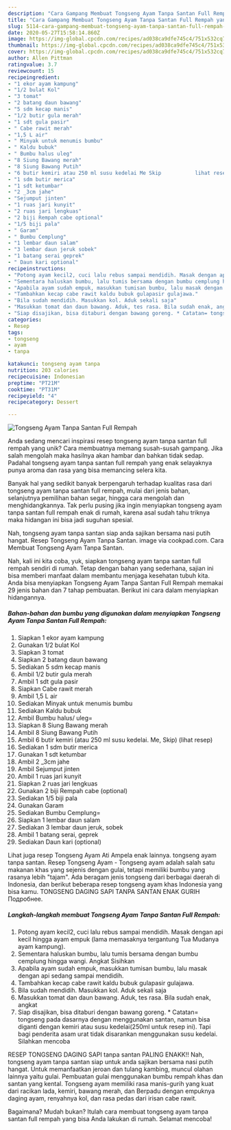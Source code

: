 ```yaml
---
description: "Cara Gampang Membuat Tongseng Ayam Tanpa Santan Full Rempah yang Sempurna"
title: "Cara Gampang Membuat Tongseng Ayam Tanpa Santan Full Rempah yang Sempurna"
slug: 5114-cara-gampang-membuat-tongseng-ayam-tanpa-santan-full-rempah-yang-sempurna
date: 2020-05-27T15:58:14.860Z
image: https://img-global.cpcdn.com/recipes/ad038ca9dfe745c4/751x532cq70/tongseng-ayam-tanpa-santan-full-rempah-foto-resep-utama.jpg
thumbnail: https://img-global.cpcdn.com/recipes/ad038ca9dfe745c4/751x532cq70/tongseng-ayam-tanpa-santan-full-rempah-foto-resep-utama.jpg
cover: https://img-global.cpcdn.com/recipes/ad038ca9dfe745c4/751x532cq70/tongseng-ayam-tanpa-santan-full-rempah-foto-resep-utama.jpg
author: Allen Pittman
ratingvalue: 3.7
reviewcount: 15
recipeingredient:
- "1 ekor ayam kampung"
- "1/2 bulat Kol"
- "3 tomat"
- "2 batang daun bawang"
- "5 sdm kecap manis"
- "1/2 butir gula merah"
- "1 sdt gula pasir"
- " Cabe rawit merah"
- "1,5 L air"
- " Minyak untuk menumis bumbu"
- " Kaldu bubuk"
- " Bumbu halus uleg"
- "8 Siung Bawang merah"
- "8 Siung Bawang Putih"
- "6 butir kemiri atau 250 ml susu kedelai Me Skip           lihat resep"
- "1 sdm butir merica"
- "1 sdt ketumbar"
- "2 _3cm jahe"
- "Sejumput jinten"
- "1 ruas jari kunyit"
- "2 ruas jari lengkuas"
- "2 biji Rempah cabe optional"
- "1/5 biji pala"
- " Garam"
- " Bumbu Cemplung"
- "1 lembar daun salam"
- "3 lembar daun jeruk sobek"
- "1 batang serai geprek"
- " Daun kari optional"
recipeinstructions:
- "Potong ayam kecil2, cuci lalu rebus sampai mendidih. Masak dengan api kecil hingga ayam empuk (lama memasaknya tergantung Tua Mudanya ayam kampung)."
- "Sementara haluskan bumbu, lalu tumis bersama dengan bumbu cemplung hingga wangi. Angkat Sisihkan"
- "Apabila ayam sudah empuk, masukkan tumisan bumbu, lalu masak dengan api sedang sampai mendidih."
- "Tambahkan kecap cabe rawit kaldu bubuk gulapasir gulajawa."
- "Bila sudah mendidih. Masukkan kol. Aduk sekali saja"
- "Masukkan tomat dan daun bawang. Aduk, tes rasa. Bila sudah enak, angkat"
- "Siap disajikan, bisa ditaburi dengan bawang goreng. * Catatan= tongseng pada dasarnya dengan menggunakan santan, namun bisa diganti dengan kemiri atau susu kedelai(250ml untuk resep ini). Tapi bagi penderita asam urat tidak disarankan menggunakan susu kedelai. Silahkan mencoba"
categories:
- Resep
tags:
- tongseng
- ayam
- tanpa

katakunci: tongseng ayam tanpa 
nutrition: 203 calories
recipecuisine: Indonesian
preptime: "PT21M"
cooktime: "PT31M"
recipeyield: "4"
recipecategory: Dessert

---
```



![Tongseng Ayam Tanpa Santan Full Rempah](https://img-global.cpcdn.com/recipes/ad038ca9dfe745c4/751x532cq70/tongseng-ayam-tanpa-santan-full-rempah-foto-resep-utama.jpg)

Anda sedang mencari inspirasi resep tongseng ayam tanpa santan full rempah yang unik? Cara membuatnya memang susah-susah gampang. Jika salah mengolah maka hasilnya akan hambar dan bahkan tidak sedap. Padahal tongseng ayam tanpa santan full rempah yang enak selayaknya punya aroma dan rasa yang bisa memancing selera kita.

Banyak hal yang sedikit banyak berpengaruh terhadap kualitas rasa dari tongseng ayam tanpa santan full rempah, mulai dari jenis bahan, selanjutnya pemilihan bahan segar, hingga cara mengolah dan menghidangkannya. Tak perlu pusing jika ingin menyiapkan tongseng ayam tanpa santan full rempah enak di rumah, karena asal sudah tahu triknya maka hidangan ini bisa jadi suguhan spesial.

Nah, tongseng ayam tanpa santan siap anda sajikan bersama nasi putih hangat. Resep Tongseng Ayam Tanpa Santan. image via cookpad.com. Cara Membuat Tongseng Ayam Tanpa Santan.


Nah, kali ini kita coba, yuk, siapkan tongseng ayam tanpa santan full rempah sendiri di rumah. Tetap dengan bahan yang sederhana, sajian ini bisa memberi manfaat dalam membantu menjaga kesehatan tubuh kita. Anda bisa menyiapkan Tongseng Ayam Tanpa Santan Full Rempah memakai 29 jenis bahan dan 7 tahap pembuatan. Berikut ini cara dalam menyiapkan hidangannya.

<!--inarticleads1-->

##### Bahan-bahan dan bumbu yang digunakan dalam menyiapkan Tongseng Ayam Tanpa Santan Full Rempah:

1. Siapkan 1 ekor ayam kampung
1. Gunakan 1/2 bulat Kol
1. Siapkan 3 tomat
1. Siapkan 2 batang daun bawang
1. Sediakan 5 sdm kecap manis
1. Ambil 1/2 butir gula merah
1. Ambil 1 sdt gula pasir
1. Siapkan  Cabe rawit merah
1. Ambil 1,5 L air
1. Sediakan  Minyak untuk menumis bumbu
1. Sediakan  Kaldu bubuk
1. Ambil  Bumbu halus/ uleg=
1. Siapkan 8 Siung Bawang merah
1. Ambil 8 Siung Bawang Putih
1. Ambil 6 butir kemiri (atau 250 ml susu kedelai. Me, Skip)           (lihat resep)
1. Sediakan 1 sdm butir merica
1. Gunakan 1 sdt ketumbar
1. Ambil 2 _3cm jahe
1. Ambil Sejumput jinten
1. Ambil 1 ruas jari kunyit
1. Siapkan 2 ruas jari lengkuas
1. Gunakan 2 biji Rempah cabe (optional)
1. Sediakan 1/5 biji pala
1. Gunakan  Garam
1. Sediakan  Bumbu Cemplung=
1. Siapkan 1 lembar daun salam
1. Sediakan 3 lembar daun jeruk, sobek
1. Ambil 1 batang serai, geprek
1. Sediakan  Daun kari (optional)


Lihat juga resep Tongseng Ayam Ati Ampela enak lainnya. tongseng ayam tanpa santan. Resep Tongseng Ayam - Tongseng ayam adalah salah satu makanan khas yang sejenis dengan gulai, tetapi memiliki bumbu yang rasanya lebih &#34;tajam&#34;. Ada beragam jenis tongseng dari berbagai daerah di Indonesia, dan berikut beberapa resep tongseng ayam khas Indonesia yang bisa kamu. TONGSENG DAGING SAPI TANPA SANTAN ENAK GURIH Подробнее. 

<!--inarticleads2-->

##### Langkah-langkah membuat Tongseng Ayam Tanpa Santan Full Rempah:

1. Potong ayam kecil2, cuci lalu rebus sampai mendidih. Masak dengan api kecil hingga ayam empuk (lama memasaknya tergantung Tua Mudanya ayam kampung).
1. Sementara haluskan bumbu, lalu tumis bersama dengan bumbu cemplung hingga wangi. Angkat Sisihkan
1. Apabila ayam sudah empuk, masukkan tumisan bumbu, lalu masak dengan api sedang sampai mendidih.
1. Tambahkan kecap cabe rawit kaldu bubuk gulapasir gulajawa.
1. Bila sudah mendidih. Masukkan kol. Aduk sekali saja
1. Masukkan tomat dan daun bawang. Aduk, tes rasa. Bila sudah enak, angkat
1. Siap disajikan, bisa ditaburi dengan bawang goreng. * Catatan= tongseng pada dasarnya dengan menggunakan santan, namun bisa diganti dengan kemiri atau susu kedelai(250ml untuk resep ini). Tapi bagi penderita asam urat tidak disarankan menggunakan susu kedelai. Silahkan mencoba


RESEP TONGSENG DAGING SAPI tanpa santan PALING ENAKK!! Nah, tongseng ayam tanpa santan siap untuk anda sajikan bersama nasi putih hangat. Untuk memanfaatkan jeroan dan tulang kambing, muncul olahan lainnya yaitu gulai. Pembuatan gulai menggunakan bumbu rempah khas dan santan yang kental. Tongseng ayam memiliki rasa manis-gurih yang kuat dari racikan lada, kemiri, bawang merah, dan Berpadu dengan empuknya daging ayam, renyahnya kol, dan rasa pedas dari irisan cabe rawit. 

Bagaimana? Mudah bukan? Itulah cara membuat tongseng ayam tanpa santan full rempah yang bisa Anda lakukan di rumah. Selamat mencoba!
